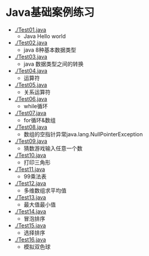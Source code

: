 # Java基础案例练习
- [./Test01.java](./Test01.java)
    * Java Hello world
- [./Test02.java](./Test02.java)
    * java 8种基本数据类型
- [./Test03.java](./Test03.java)
    * java 数据类型之间的转换
- [./Test04.java](./Test04.java)
    * 运算符
- [./Test05.java](./Test05.java)
    * 关系运算符
- [./Test06.java](./Test06.java)
    * while循环
- [./Test07.java](./Test07.java)
    * for循环&数组
- [./Test08.java](./Test08.java)
    * 数组的空指针异常java.lang.NullPointerException
- [./Test09.java](./Test09.java)
    * 猜数游戏输入任意一个数
- [./Test10.java](./Test10.java)
    * 打印三角形
- [./Test11.java](./Test11.java)
    * 99乘法表
- [./Test12.java](./Test12.java)
    * 多维数组求平均值
- [./Test13.java](./Test13.java)
    * 最大值最小值
- [./Test14.java](./Test14.java)
    * 冒泡排序
- [./Test15.java](./Test15.java)
    * 选择排序
- [./Test16.java](./Test16.java)
    * 模拟双色球
